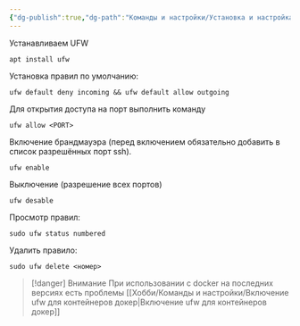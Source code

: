 ```yaml
---
{"dg-publish":true,"dg-path":"Команды и настройки/Установка и настройка брандмауэра UFW.md","permalink":"/komandy-i-nastrojki/ustanovka-i-nastrojka-brandmauera-ufw/","updated":"2025-07-14T00:02:21+03:00"}
---
```


Устанавливаем UFW
```shell
apt install ufw
```

Установка правил по умолчанию:
```shell
ufw default deny incoming && ufw default allow outgoing
```

Для открытия доступа на порт выполнить команду
```shell
ufw allow <PORT>
```

Включение брандмауэра (перед включением обязательно добавить в список разрешённых порт ssh).
```shell
ufw enable
```

Выключение (разрешение всех портов)
```shell
ufw desable
```

Просмотр правил:
```
sudo ufw status numbered
```

Удалить правило:
```
sudo ufw delete <номер>
```

> [!danger] Внимание
> При использовании с docker на последних версиях есть проблемы [[Хобби/Команды и настройки/Включение ufw для контейнеров докер\|Включение ufw для контейнеров докер]]